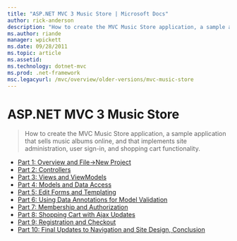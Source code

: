 ```yaml
---
title: "ASP.NET MVC 3 Music Store | Microsoft Docs"
author: rick-anderson
description: "How to create the MVC Music Store application, a sample application that sells music albums online, and that implements site administration, user sign-in, an..."
ms.author: riande
manager: wpickett
ms.date: 09/28/2011
ms.topic: article
ms.assetid: 
ms.technology: dotnet-mvc
ms.prod: .net-framework
msc.legacyurl: /mvc/overview/older-versions/mvc-music-store
---
```

ASP.NET MVC 3 Music Store
====================
> How to create the MVC Music Store application, a sample application that sells music albums online, and that implements site administration, user sign-in, and shopping cart functionality.


- [Part 1: Overview and File->New Project](mvc-music-store-part-1.md)
- [Part 2: Controllers](mvc-music-store-part-2.md)
- [Part 3: Views and ViewModels](mvc-music-store-part-3.md)
- [Part 4: Models and Data Access](mvc-music-store-part-4.md)
- [Part 5: Edit Forms and Templating](mvc-music-store-part-5.md)
- [Part 6: Using Data Annotations for Model Validation](mvc-music-store-part-6.md)
- [Part 7: Membership and Authorization](mvc-music-store-part-7.md)
- [Part 8: Shopping Cart with Ajax Updates](mvc-music-store-part-8.md)
- [Part 9: Registration and Checkout](mvc-music-store-part-9.md)
- [Part 10: Final Updates to Navigation and Site Design, Conclusion](mvc-music-store-part-10.md)